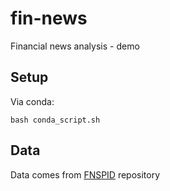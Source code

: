 # fin-news
Financial news analysis - demo

## Setup
Via conda:
```aiignore
bash conda_script.sh
```

## Data
Data comes from [FNSPID](https://github.com/Zdong104/FNSPID_Financial_News_Dataset) repository